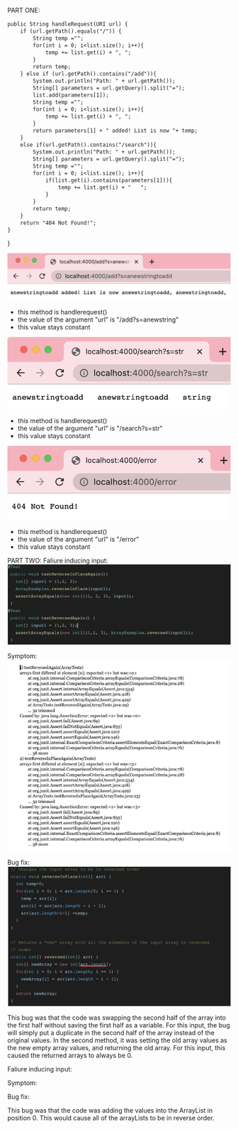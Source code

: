 PART ONE:
    
    public String handleRequest(URI url) {
        if (url.getPath().equals("/")) {
            String temp ="";
            for(int i = 0; i<list.size(); i++){
                temp += list.get(i) + ", ";
            }
            return temp;
        } else if (url.getPath().contains("/add")){
            System.out.println("Path: " + url.getPath());
            String[] parameters = url.getQuery().split("=");
            list.add(parameters[1]);
            String temp ="";
            for(int i = 0; i<list.size(); i++){
                temp += list.get(i) + ", ";
            }
            return parameters[1] + " added! List is now "+ temp;
        }
        else if(url.getPath().contains("/search")){
            System.out.println("Path: " + url.getPath());
            String[] parameters = url.getQuery().split("=");
            String temp ="";
            for(int i = 0; i<list.size(); i++){
                if(list.get(i).contains(parameters[1])){
                    temp += list.get(i) + "   ";
                }
            }
            return temp;
        }
        return "404 Not Found!";
    }
}

![Image](./stringadded.png)
* this method is handlerequest()
* the value of the argument "url" is "/add?s=anewstring"
* this value stays constant

![Image](./searching.png)
* this method is handlerequest()
* the value of the argument "url" is "/search?s=str"
* this value stays constant

![Image](./errormessage.png)
* this method is handlerequest()
* the value of the argument "url" is "/error"
* this value stays constant

PART TWO:
Faliure inducing input: 
![Image](./faliureinput.png)

Symptom:
![Image](./output1.png)

Bug fix:
![Image](./fixed1.png)

This bug was that the code was swapping the second half of the array into the first half without saving the first half as a variable. For this input, the bug will simply put a duplicate in the second half of the array instead of the original values. In the second method, it was setting the old array values as the new empty array values, and returning the old array. For this input, this caused the returned arrays to always be 0.

Faliure inducing input: 



Symptom:



Bug fix:



This bug was that the code was adding the values into the ArrayList in position 0. This would cause all of the arrayLists to be in reverse order. 

